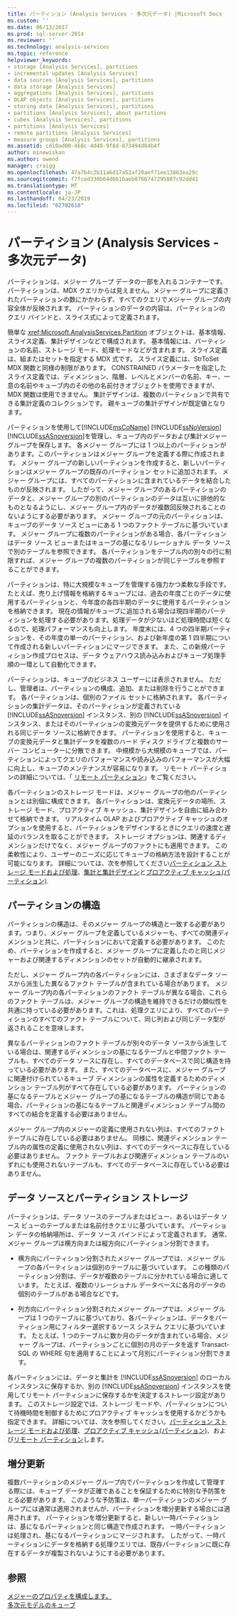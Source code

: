 ```yaml
---
title: パーティション (Analysis Services - 多次元データ) |Microsoft Docs
ms.custom: ''
ms.date: 06/13/2017
ms.prod: sql-server-2014
ms.reviewer: ''
ms.technology: analysis-services
ms.topic: reference
helpviewer_keywords:
- storage [Analysis Services], partitions
- incremental updates [Analysis Services]
- data sources [Analysis Services], partitions
- data storage [Analysis Services]
- aggregations [Analysis Services], partitions
- OLAP objects [Analysis Services], partitions
- storing data [Analysis Services], partitions
- partitions [Analysis Services], about partitions
- cubes [Analysis Services], partitions
- partitions [Analysis Services]
- remote partitions [Analysis Services]
- measure groups [Analysis Services], partitions
ms.assetid: cd10ad00-468c-4d49-9f8d-873494d04b4f
author: minewiskan
ms.author: owend
manager: craigg
ms.openlocfilehash: 47a7b4c2b11a6d17a52af20aef71ee13863ea29c
ms.sourcegitcommit: f7fced330b64d6616aeb8766747295807c92dd41
ms.translationtype: MT
ms.contentlocale: ja-JP
ms.lasthandoff: 04/23/2019
ms.locfileid: "62702618"
---
```

# <a name="partitions-analysis-services---multidimensional-data"></a>パーティション (Analysis Services - 多次元データ)
  パーティションは、メジャー グループ データの一部を入れるコンテナーです。 パーティションは、MDX クエリからは見えません。メジャー グループに定義されたパーティションの数にかかわらず、すべてのクエリでメジャー グループの内容全体が反映されます。 パーティションのデータの内容は、パーティションのクエリ バインドと、スライス式によって定義されます。  
  
 簡単な <xref:Microsoft.AnalysisServices.Partition> オブジェクトは、基本情報、スライス定義、集計デザインなどで構成されます。 基本情報には、パーティションの名前、ストレージ モード、処理モードなどが含まれます。 スライス定義は、組またはセットを指定する MDX 式です。 スライス定義には、StrToSet MDX 関数と同様の制限があります。 CONSTRAINED パラメーターを指定したスライス定義では、ディメンション、階層、レベルとメンバーの名前、キー、一意の名前やキューブ内のその他の名前付きオブジェクトを使用できますが、MDX 関数は使用できません。 集計デザインは、複数のパーティションで共有できる集計定義のコレクションです。 親キューブの集計デザインが既定値となります。  
  
 パーティションを使用して[!INCLUDE[msCoName](../../includes/msconame-md.md)] [!INCLUDE[ssNoVersion](../../includes/ssnoversion-md.md)] [!INCLUDE[ssASnoversion](../../includes/ssasnoversion-md.md)]を管理し、キューブ内のデータおよび集計メジャー グループを保存します。 各メジャー グループには 1 つ以上のパーティションがあります。このパーティションはメジャー グループを定義する際に作成されます。 メジャー グループの新しいパーティションを作成すると、新しいパーティションはメジャー グループの既存のパーティション セットに追加されます。 メジャー グループには、すべてのパーティションに含まれているデータを結合したものが反映されます。 したがって、メジャー グループのあるパーティションのデータと、メジャー グループの別のパーティションのデータは互いに排他的なものとなるようにし、メジャー グループ内のデータが複数回反映されることのないようにする必要があります。 メジャー グループの元のパーティションは、キューブのデータ ソース ビューにある 1 つのファクト テーブルに基づいています。 メジャー グループに複数のパーティションがある場合、各パーティションはデータ ソース ビューまたはキューブの基になるリレーショナル データ ソースで別のテーブルを参照できます。 各パーティションをテーブル内の別々の行に制限すれば、メジャー グループの複数のパーティションが同じテーブルを参照することができます。  
  
 パーティションは、特に大規模なキューブを管理する強力かつ柔軟な手段です。 たとえば、売り上げ情報を格納するキューブには、過去の年度ごとのデータに使用するパーティションと、今年度の各四半期のデータに使用するパーティションを格納できます。 現在の情報がキューブに追加される場合は現四半期のパーティションを処理する必要があります。処理データが少ないほど処理時間は短くなるので、処理パフォーマンスも向上します。 年度末には、4 つの四半期パーティションを、その年度の単一のパーティション、および新年度の第 1 四半期について作成される新しいパーティションにマージできます。 また、この新規パーティション作成プロセスは、データ ウェアハウス読み込みおよびキューブ処理手順の一環として自動化できます。  
  
 パーティションは、キューブのビジネス ユーザーには表示されません。 ただし、管理者は、パーティションの構成、追加、または削除を行うことができます。 各パーティションは、個別のファイル セットに格納されます。 各パーティションの集計データは、そのパーティションが定義されている [!INCLUDE[ssASnoversion](../../includes/ssasnoversion-md.md)] インスタンス、別の [!INCLUDE[ssASnoversion](../../includes/ssasnoversion-md.md)] インスタンス、またはそのパーティションの変換元データを提供するために使用される同じデータ ソースに格納できます。 パーティションを使用すると、キューブの変換元データと集計データを複数のハード ディスク ドライブと複数のサーバー コンピューターに分散できます。 中規模から大規模のキューブでは、パーティションによってクエリのパフォーマンスや読み込みのパフォーマンスが大幅に向上し、キューブのメンテナンスが容易になります。 リモート パーティションの詳細については、「 [リモート パーティション](partitions-remote-partitions.md)」をご覧ください。  
  
 各パーティションのストレージ モードは、メジャー グループの他のパーティションとは別個に構成できます。 各パーティションは、変換元データの場所、ストレージ モード、プロアクティブ キャッシュ、集計デザインを自由に組み合わせて格納できます。 リアルタイム OLAP およびプロアクティブ キャッシュのオプションを使用すると、パーティションをデザインするときにクエリの速度と遅延のバランスを取ることができます。 ストレージ オプションは、関連するディメンションだけでなく、メジャー グループのファクトにも適用できます。 この柔軟性により、ユーザーのニーズに応じてキューブの格納方法を設計することが可能になります。 詳細については、次を参照してください[パーティション ストレージ モードおよび処理](partitions-partition-storage-modes-and-processing.md)、[集計と集計デザイン](aggregations-and-aggregation-designs.md)と[プロアクティブ キャッシュ&#40;パーティション&#41;](partitions-proactive-caching.md).  
  
## <a name="partition-structure"></a>パーティションの構造  
 パーティションの構造は、そのメジャー グループの構造と一致する必要があります。つまり、メジャー グループを定義しているメジャーも、すべての関連ディメンションと共に、パーティションにおいて定義する必要があります。 このため、パーティションを作成すると、メジャー グループに定義したのと同じメジャーおよび関連するディメンションのセットが自動的に継承されます。  
  
 ただし、メジャー グループ内の各パーティションには、さまざまなデータ ソースから派生した異なるファクト テーブルが含まれている場合があります。 メジャー グループ内の各パーティションのファクト テーブルが異なる場合、これらのファクト テーブルは、メジャー グループの構造を維持できるだけの類似性を共通に持っている必要があります。これは、処理クエリにより、すべてのパーティションのすべてのファクト テーブルについて、同じ列および同じデータ型が返されることを意味します。  
  
 異なるパーティションのファクト テーブルが別々のデータ ソースから派生している場合は、関連するディメンションの基になるテーブルと中間ファクト テーブルも、すべてのデータ ソースに存在し、すべてのデータベースで同じ構造を持っている必要があります。 また、すべてのデータベースに、メジャー グループに関連付けられているキューブ ディメンションの属性を定義するためのディメンション テーブル列がすべて存在している必要があります。 パーティションの基になるテーブルとメジャー グループの基になるテーブルの構造が同じである場合、パーティションの基になるテーブルと関連ディメンション テーブル間のすべての結合を定義する必要はありません。  
  
 メジャー グループ内のメジャーの定義に使用されない列は、すべてのファクト テーブルに存在している必要はありません。 同様に、関連ディメンション テーブル内の属性の定義に使用されない列は、すべてのデータベースに存在している必要はありません。 ファクト テーブルおよび関連ディメンション テーブルのいずれにも使用されないテーブルも、すべてのデータベースに存在している必要はありません。  
  
## <a name="data-sources-and-partition-storage"></a>データ ソースとパーティション ストレージ  
 パーティションは、データ ソースのテーブルまたはビュー、あるいはデータ ソース ビューのテーブルまたは名前付きクエリに基づいています。 パーティション データの格納場所は、データ ソース バインドによって定義されます。 通常、メジャー グループは横方向または縦方向にパーティション分割できます。  
  
-   横方向にパーティション分割されたメジャー グループでは、メジャー グループの各パーティションは個別のテーブルに基づいています。 この種類のパーティション分割は、データが複数のテーブルに分かれている場合に適しています。 たとえば、複数のリレーショナル データベースに各月のデータの個別のテーブルがある場合などです。  
  
-   列方向にパーティション分割されたメジャー グループでは、メジャー グループは 1 つのテーブルに基づいており、各パーティションは、データをパーティション用にフィルター選択するソース システム クエリに基づいています。 たとえば、1 つのテーブルに数か月のデータが含まれている場合、メジャー グループは、パーティションごとに個別の月のデータを返す Transact-SQL の WHERE 句を適用することによって月別にパーティション分割できます。  
  
 各パーティションには、データと集計を [!INCLUDE[ssASnoversion](../../includes/ssasnoversion-md.md)] のローカル インスタンスに保存するか、別の [!INCLUDE[ssASnoversion](../../includes/ssasnoversion-md.md)] インスタンスを使用してリモート パーティションに保存するかを決定するストレージ設定があります。 このストレージ設定では、ストレージ モードや、パーティションについて待機時間を制御するためにプロアクティブ キャッシュを使用するかどうかも指定できます。 詳細については、次を参照してください。[パーティション ストレージ モードおよび処理](partitions-partition-storage-modes-and-processing.md)、[プロアクティブ キャッシュ&#40;パーティション&#41;](partitions-proactive-caching.md)、および[リモート パーティション](partitions-remote-partitions.md)します。  
  
## <a name="incremental-updates"></a>増分更新  
 複数パーティションのメジャー グループ内でパーティションを作成して管理する際には、キューブ データが正確であることを保証するために特別な予防策をとる必要があります。 このような予防策は、単一パーティションのメジャー グループには通常は適用されませんが、パーティションを増分更新する場合には適用されます。 パーティションを増分更新すると、新しい一時パーティションは、基になるパーティションと同じ構造で作成されます。 一時パーティションは処理され、基になるパーティションにマージされます。 したがって、一時パーティションにデータを格納する処理クエリでは、既存パーティションに既に存在するデータが複製されないようにする必要があります。  
  
## <a name="see-also"></a>参照  
 [メジャーのプロパティを構成します。](../multidimensional-models/configure-measure-properties.md)   
 [多次元モデルのキューブ](../multidimensional-models/cubes-in-multidimensional-models.md)  
  
  
